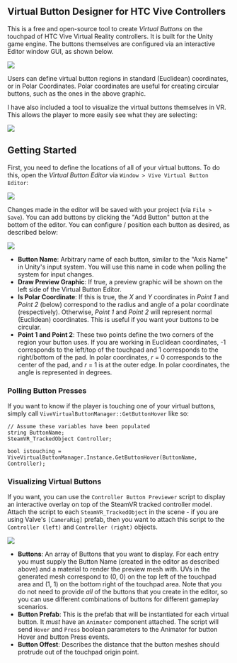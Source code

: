 Virtual Button Designer for HTC Vive Controllers
------------------------------------------------

This is a free and open-source tool to create *Virtual Buttons* on the touchpad of HTC Vive Virtual Reality controllers.
It is built for the Unity game engine.  The buttons themselves are configured via an interactive Editor window GUI, as
shown below.

![](http://i.imgur.com/5Rr2EEP.png)

Users can define virtual button regions in standard (Euclidean) coordinates, or in Polar Coordinates.  Polar coordinates
are useful for creating circular buttons, such as the ones in the above graphic.

I have also included a tool to visualize the virtual buttons themselves in VR.  This allows the player to more easily
see what they are selecting:

![](https://thumbs.gfycat.com/DamagedUnlinedArcticwolf-size_restricted.gif)

## Getting Started

First, you need to define the locations of all of your virtual buttons.  To do this, open the *Virtual Button Editor*
via ``Window > Vive Virtual Button Editor``:

![](http://i.imgur.com/GIdRPmF.png)

Changes made in the editor will be saved with your project (via ``File > Save``).  You can add buttons by clicking the
"Add Button" button at the bottom of the editor.  You can configure / position each button as desired, as described
below:

![](http://i.imgur.com/57jtLiz.png)

- **Button Name**: Arbitrary name of each button, similar to the "Axis Name" in Unity's input system.  You will use this
  name in code when polling the system for input changes.
- **Draw Preview Graphic**: If true, a preview graphic will be shown on the left side of the Virtual Button Editor.
- **Is Polar Coordinate**: If this is true, the *X* and *Y* coordinates in *Point 1* and *Point 2* (below) correspond
  to the radius and angle of a polar coordinate (respectively).  Otherwise, *Point 1* and *Point 2* will represent normal
  (Euclidean) coordinates.  This is useful if you want your buttons to be circular.
- **Point 1 and Point 2**: These two points define the two corners of the region your button uses.  If you are working
  in Euclidean coordinates, -1 corresponds to the left/top of the touchpad and 1 corresponds to the right/bottom of the
  pad.  In polar coordinates, *r* = 0 corresponds to the center of the pad, and *r* = 1 is at the outer edge.  In polar
  coordinates, the angle is represented in degrees.

### Polling Button Presses

If you want to know if the player is touching one of your virtual buttons, simply call
``ViveVirtualButtonManager::GetButtonHover`` like so:

    // Assume these variables have been populated
    string ButtonName;
    SteamVR_TrackedObject Controller;

    bool istouching = ViveVirtualButtonManager.Instance.GetButtonHover(ButtonName, Controller);

### Visualizing Virtual Buttons

If you want, you can use the ``Controller Button Previewer`` script to display an interactive overlay on top of the
SteamVR tracked controller model.  Attach the script to each ``SteamVR_TrackedObject`` in the scene - if you are using
Valve's ``[CameraRig]`` prefab, then you want to attach this script to the ``Controller (left)`` and ``Controller
(right)`` objects.

![](http://i.imgur.com/cwSm3FG.png)

- **Buttons**: An array of Buttons that you want to display.  For each entry you must supply the Button Name (created
  in the editor as described above) and a material to render the preview mesh with.  UVs in the generated mesh
  correspond to (0, 0) on the top left of the touchpad area and (1, 1) on the bottom right of the touchpad area.
  Note that you do not need to provide *all* of the buttons that you create in the editor, so you can use different
  combinations of buttons for different gameplay scenarios.
- **Button Prefab**: This is the prefab that will be instantiated for each virtual button.  It *must* have an ``Animator``
  component attached.  The script will send ``Hover`` and ``Press`` boolean parameters to the Animator for button Hover
  and button Press events.
- **Button Offest**: Describes the distance that the button meshes should protrude out of the touchpad origin point.